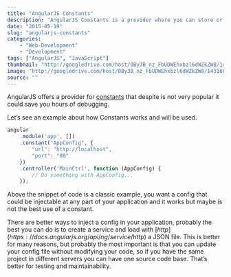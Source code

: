 ```yaml
---
title: "AngularJS Constants"
description: "AngularJS Constants is a provider where you can store or save application configuration data. AngularJS Constants is injectable at any part of your application and it works."
date: "2015-05-19"
slug: "angularjs-constants"
categories:
    - "Web-Development"
    - "Development"
tags: ["AngularJS", "JavaScript"]
thumbnail: "http://googledrive.com/host/0By3B_nz_FbUDWEhxbzl6dWZkZW8/1431684150521-angularjs-logo.png"
image: "http://googledrive.com/host/0By3B_nz_FbUDWEhxbzl6dWZkZW8/1431684150521-angularjs-logo.png"
source: ""
---
```


AngularJS offers a provider for [constants](https://docs.angularjs.org/api/auto/service/$provide#constant) that despite is not very popular it could save you hours of debugging.

Let’s see an example about how Constants works and will be used.

```javascript
angular
    .module('app', [])
    .constant("AppConfig", {
        "url": "http://localhost",
        "port": "80"
    })
    .controller('MainCtrl', function (AppConfig) {
        // Do something with AppConfig...
    });
```

Above the snippet of code is a classic example, you want a config that could be injectable at any part of your application and it works but maybe is not the best use of a constant.

There are better ways to inject a config in your application, probably the best you can do is to create a service and load with [$http](https://docs.angularjs.org/api/ng/service/$http) a JSON file. This is better for many reasons, but probably the most important is that you can update your config file without modifying your code, so if you have the same project in different servers you can have one source code base. That’s better for testing and maintainability.


